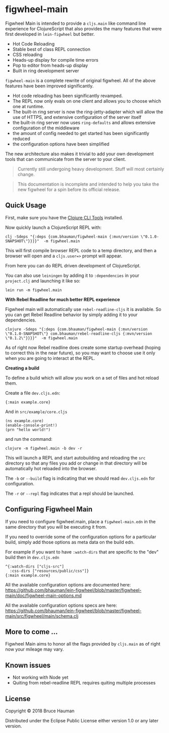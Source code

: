 # figwheel-main

Figwheel Main is intended to provide a `cljs.main` like command line
experience for ClojureScript that also provides the many features that
were first developed in `lein-figwheel` but better.

* Hot Code Reloading
* Stable best of class REPL connection
* CSS reloading
* Heads-up display for compile time errors
* Pop to editor from heads-up display
* Built in ring development server

`figwheel-main` is a complete rewrite of original figwheel. All of the
above features have been improved significantly.

* Hot code reloading has been significantly revamped.
* The REPL now only evals on one client and allows you to choose which one at runtime.
* The built-in ring server is now the ring-jetty-adapter which will
  allow the use of HTTPS, and extensive configuration of the server itself
* the built-in ring server now uses `ring-defaults` and allows
  extensive configuration of the middleware
* the amount of config needed to get started has been significantly
  reduced
* the configuration options have been simplified

The new architecture also makes it trivial to add your own development
tools that can communicate from the server to your client.

> Currently still undergoing heavy development. Stuff will most certainly change.

> This documentation is incomplete and intended to help you take the new figwheel
> for a spin before its official release.

## Quick Usage

First, make sure you have the [Clojure CLI Tools](https://clojure.org/guides/getting_started) 
installed.

Now quickly launch a ClojureScript REPL with:

```
clj -Sdeps "{:deps {com.bhauman/figwheel-main {:mvn/version \"0.1.0-SNAPSHOT\"}}}}"  -m figwheel.main
```

This will first compile browser REPL code to a temp directory, and
then a browser will open and a `cljs.user=>` prompt will appear.

From here you can do REPL driven development of ClojureScript.

You can also use `leiningen` by adding it to `:dependencies` in your
`project.clj` and launching it like so:

```
lein run -m figwheel.main
```

**With Rebel Readline for much better REPL experience**

Figwheel main will automatically use `rebel-readline-cljs` it is
available. So you can get Rebel Readline behavior by simply adding it
to your dependencies.

```
clojure -Sdeps "{:deps {com.bhauman/figwheel-main {:mvn/version \"0.1.0-SNAPSHOT\"} com.bhauman/rebel-readline-cljs {:mvn/version \"0.1.2\"}}}}"  -m figwheel.main
```

As of right now Rebel readline does create some startup overhead
(hoping to correct this in the near future), so you may want to choose
use it only when you are going to interact at the REPL.

**Creating a build**

To define a build which will allow you work on a set of files and hot
reload them.

Create a file `dev.cljs.edn`:

```
{:main example.core}
```

And in `src/example/core.cljs`

```
(ns example.core)
(enable-console-print!)
(prn "hello world!")
```

and run the command:
```
clojure -m figwheel.main -b dev -r
```

This will launch a REPL and start autobuilding and reloading the `src`
directory so that any files you add or change in that directory will
be automatically hot reloaded into the browser.

The `-b` or `--build` flag is indicating that we should read
`dev.cljs.edn` for configuration.

The `-r` or `--repl` flag indicates that a repl should be launched.

## Configuring Figwheel Main

If you need to configure figwheel.main, place a `figwheel-main.edn`
in the same directory that you will be executing it from.

If you need to override some of the configuration options for a
particular build, simply add those options as meta data on the build edn.

For example if you want to have `:watch-dirs` that are specific to the
"dev" build then in `dev.cljs.edn`

```
^{:watch-dirs ["cljs-src"]
  :css-dirs ["resources/public/css"]}
{:main example.core}
```

All the available configuration options are documented here:
https://github.com/bhauman/lein-figwheel/blob/master/figwheel-main/doc/figwheel-main-options.md

All the available configuration options specs are here:
https://github.com/bhauman/lein-figwheel/blob/master/figwheel-main/src/figwheel/main/schema.clj

## More to come ...

Figwheel Main aims to honor all the flags provided by `cljs.main` as
of right now your mileage may vary.

## Known issues

* Not working with Node yet
* Quiting from rebel-readline REPL requires quiting multiple processes

## License

Copyright © 2018 Bruce Hauman

Distributed under the Eclipse Public License either version 1.0 or any
later version.
